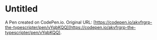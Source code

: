 # Untitled

A Pen created on CodePen.io. Original URL: [https://codepen.io/akvfrgrp-the-typescripter/pen/vYqbKQQ](https://codepen.io/akvfrgrp-the-typescripter/pen/vYqbKQQ).

